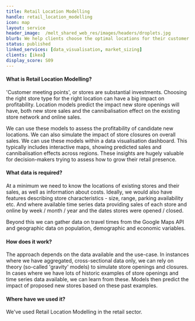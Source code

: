 ```yaml
---
title: Retail Location Modelling
handle: retail_location_modelling
icon: map
layout: service
header_image:  /melt_shared_web_res/images/headers/droplets.jpg
blurb: We help clients choose the optimal locations for their customer meeting points.
status: published
linked_services: [data_visualisation, market_sizing]
clients: [ikea]
display_score: S09
---
```


#### What is Retail Location Modelling?

'Customer meeting points', or stores are substantial investments. Choosing the right store type for the right location can have a big impact on profitability. Location models predict the impact new store openings will have, both new store sales and the cannibalisation effect on the existing store network and online sales. 

We can use these models to assess the profitability of candidate new locations. We can also simulate the impact of store closures on overall sales. We can use these models within a data visualisation dashboard. This typically includes interactive maps, showing predicted sales and cannibalisation effects across regions. These insights are hugely valuable for decision-makers trying to assess how to grow their retail presence.


#### What data is required?

At a minimum we need to know the locations of existing stores and their sales, as well as information about costs. Ideally, we would also have features describing store characteristics - size, range, parking availability etc. And where available time series data providing sales of each store and online by week / month / year and the dates stores were opened / closed.

Beyond this we can gather data on travel times from the Google Maps API and geographic data on population, demographic and economic variables.


#### How does it work?

The approach depends on the data available and the use-case. In instances where we have aggregated, cross-sectional data only, we can rely on theory (so-called 'gravity' models) to simulate store openings and closures. In cases where we have lots of historic examples of store openings and time series data available, we can learn from these. Models then predict the impact of proposed new stores based on these past examples.


#### Where have we used it?

We've used Retail Location Modelling in the retail sector.
